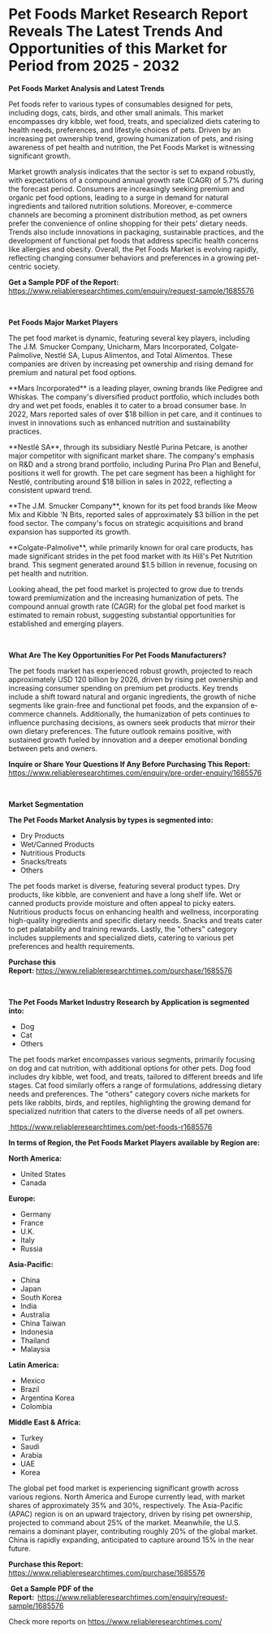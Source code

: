 <p><h1>Pet Foods Market Research Report Reveals The Latest Trends And Opportunities of this Market for Period from 2025 - 2032</h1></p><p><strong>Pet Foods Market Analysis and Latest Trends</strong></p>
<p><p>Pet foods refer to various types of consumables designed for pets, including dogs, cats, birds, and other small animals. This market encompasses dry kibble, wet food, treats, and specialized diets catering to health needs, preferences, and lifestyle choices of pets. Driven by an increasing pet ownership trend, growing humanization of pets, and rising awareness of pet health and nutrition, the Pet Foods Market is witnessing significant growth.</p><p>Market growth analysis indicates that the sector is set to expand robustly, with expectations of a compound annual growth rate (CAGR) of 5.7% during the forecast period. Consumers are increasingly seeking premium and organic pet food options, leading to a surge in demand for natural ingredients and tailored nutrition solutions. Moreover, e-commerce channels are becoming a prominent distribution method, as pet owners prefer the convenience of online shopping for their pets' dietary needs. Trends also include innovations in packaging, sustainable practices, and the development of functional pet foods that address specific health concerns like allergies and obesity. Overall, the Pet Foods Market is evolving rapidly, reflecting changing consumer behaviors and preferences in a growing pet-centric society.</p></p>
<p><strong>Get a Sample PDF of the Report:&nbsp;</strong> <a href="https://www.reliableresearchtimes.com/enquiry/request-sample/1685576?utm_campaign=2123&utm_medium=2&utm_source=Github&utm_content=ia&utm_term=14022025&utm_id=pet-foods">https://www.reliableresearchtimes.com/enquiry/request-sample/1685576</a></p>
<p>&nbsp;</p>
<p><strong>Pet Foods Major Market Players</strong></p>
<p><p>The pet food market is dynamic, featuring several key players, including The J.M. Smucker Company, Unicharm, Mars Incorporated, Colgate-Palmolive, Nestlé SA, Lupus Alimentos, and Total Alimentos. These companies are driven by increasing pet ownership and rising demand for premium and natural pet food options.</p><p>**Mars Incorporated** is a leading player, owning brands like Pedigree and Whiskas. The company's diversified product portfolio, which includes both dry and wet pet foods, enables it to cater to a broad consumer base. In 2022, Mars reported sales of over $18 billion in pet care, and it continues to invest in innovations such as enhanced nutrition and sustainability practices.</p><p>**Nestlé SA**, through its subsidiary Nestlé Purina Petcare, is another major competitor with significant market share. The company's emphasis on R&D and a strong brand portfolio, including Purina Pro Plan and Beneful, positions it well for growth. The pet care segment has been a highlight for Nestlé, contributing around $18 billion in sales in 2022, reflecting a consistent upward trend.</p><p>**The J.M. Smucker Company**, known for its pet food brands like Meow Mix and Kibble 'N Bits, reported sales of approximately $3 billion in the pet food sector. The company's focus on strategic acquisitions and brand expansion has supported its growth.</p><p>**Colgate-Palmolive**, while primarily known for oral care products, has made significant strides in the pet food market with its Hill's Pet Nutrition brand. This segment generated around $1.5 billion in revenue, focusing on pet health and nutrition.</p><p>Looking ahead, the pet food market is projected to grow due to trends toward premiumization and the increasing humanization of pets. The compound annual growth rate (CAGR) for the global pet food market is estimated to remain robust, suggesting substantial opportunities for established and emerging players.</p></p>
<p>&nbsp;</p>
<p><strong>What Are The Key Opportunities For Pet Foods Manufacturers?</strong></p>
<p><p>The pet foods market has experienced robust growth, projected to reach approximately USD 120 billion by 2026, driven by rising pet ownership and increasing consumer spending on premium pet products. Key trends include a shift toward natural and organic ingredients, the growth of niche segments like grain-free and functional pet foods, and the expansion of e-commerce channels. Additionally, the humanization of pets continues to influence purchasing decisions, as owners seek products that mirror their own dietary preferences. The future outlook remains positive, with sustained growth fueled by innovation and a deeper emotional bonding between pets and owners.</p></p>
<p><strong>Inquire or Share Your Questions If Any Before Purchasing This Report:</strong> <a href="https://www.reliableresearchtimes.com/enquiry/pre-order-enquiry/1685576?utm_campaign=2123&utm_medium=2&utm_source=Github&utm_content=ia&utm_term=14022025&utm_id=pet-foods">https://www.reliableresearchtimes.com/enquiry/pre-order-enquiry/1685576</a></p>
<p>&nbsp;</p>
<p><strong>Market Segmentation</strong></p>
<p><strong>The Pet Foods Market Analysis by types is segmented into:</strong></p>
<p><ul><li>Dry Products</li><li>Wet/Canned Products</li><li>Nutritious Products</li><li>Snacks/treats</li><li>Others</li></ul></p>
<p><p>The pet foods market is diverse, featuring several product types. Dry products, like kibble, are convenient and have a long shelf life. Wet or canned products provide moisture and often appeal to picky eaters. Nutritious products focus on enhancing health and wellness, incorporating high-quality ingredients and specific dietary needs. Snacks and treats cater to pet palatability and training rewards. Lastly, the "others" category includes supplements and specialized diets, catering to various pet preferences and health requirements.</p></p>
<p><strong>Purchase this Report:&nbsp;</strong><a href="https://www.reliableresearchtimes.com/purchase/1685576?utm_campaign=2123&utm_medium=2&utm_source=Github&utm_content=ia&utm_term=14022025&utm_id=pet-foods">https://www.reliableresearchtimes.com/purchase/1685576</a></p>
<p>&nbsp;</p>
<p><strong>The Pet Foods Market Industry Research by Application is segmented into:</strong></p>
<p><ul><li>Dog</li><li>Cat</li><li>Others</li></ul></p>
<p><p>The pet foods market encompasses various segments, primarily focusing on dog and cat nutrition, with additional options for other pets. Dog food includes dry kibble, wet food, and treats, tailored to different breeds and life stages. Cat food similarly offers a range of formulations, addressing dietary needs and preferences. The "others" category covers niche markets for pets like rabbits, birds, and reptiles, highlighting the growing demand for specialized nutrition that caters to the diverse needs of all pet owners.</p></p>
<p><a href="https://www.reliableresearchtimes.com/pet-foods-r1685576?utm_campaign=2123&utm_medium=2&utm_source=Github&utm_content=ia&utm_term=14022025&utm_id=pet-foods">&nbsp;https://www.reliableresearchtimes.com/pet-foods-r1685576</a></p>
<p><strong>In terms of Region, the Pet Foods Market Players available by Region are:</strong></p>
<p>
    <p> <strong> North America: </strong>
        <ul>
            <li>United States</li>
            <li>Canada</li>
        </ul>
        </p> 
    <p> <strong> Europe: </strong>
        <ul>
            <li>Germany</li>
            <li>France</li>
            <li>U.K.</li>
            <li>Italy</li>
            <li>Russia</li>
        </ul>
        </p> 
    <p> <strong> Asia-Pacific: </strong>
        <ul>
            <li>China</li>
            <li>Japan</li>
            <li>South Korea</li>
            <li>India</li>
            <li>Australia</li>
            <li>China Taiwan</li>
            <li>Indonesia</li>
            <li>Thailand</li>
            <li>Malaysia</li>
        </ul>
        </p> 
    <p> <strong> Latin America: </strong>
        <ul>
            <li>Mexico</li>
            <li>Brazil</li>
            <li>Argentina Korea</li>
            <li>Colombia</li>
        </ul>
        </p> 
    <p> <strong> Middle East & Africa: </strong>
        <ul>
            <li>Turkey</li>
            <li>Saudi</li>
            <li>Arabia</li>
            <li>UAE</li>
            <li>Korea</li>
        </ul>
    </p>
    </p>
<p><p>The global pet food market is experiencing significant growth across various regions. North America and Europe currently lead, with market shares of approximately 35% and 30%, respectively. The Asia-Pacific (APAC) region is on an upward trajectory, driven by rising pet ownership, projected to command about 25% of the market. Meanwhile, the U.S. remains a dominant player, contributing roughly 20% of the global market. China is rapidly expanding, anticipated to capture around 15% in the near future.</p></p>
<p><strong>Purchase this Report: </strong><a href="https://www.reliableresearchtimes.com/purchase/1685576?utm_campaign=2123&utm_medium=2&utm_source=Github&utm_content=ia&utm_term=14022025&utm_id=pet-foods">https://www.reliableresearchtimes.com/purchase/1685576</a></p>
<p>&nbsp;<strong>Get a Sample PDF of the Report:&nbsp;&nbsp;</strong><a href="https://www.reliableresearchtimes.com/enquiry/request-sample/1685576?utm_campaign=2123&utm_medium=2&utm_source=Github&utm_content=ia&utm_term=14022025&utm_id=pet-foods">https://www.reliableresearchtimes.com/enquiry/request-sample/1685576</a></p>
<p><strong></strong></p>
<p>Check more reports on <a href="https://www.reliableresearchtimes.com/?utm_campaign=2123&utm_medium=2&utm_source=Github&utm_content=ia&utm_term=14022025&utm_id=pet-foods">https://www.reliableresearchtimes.com/</a></p>